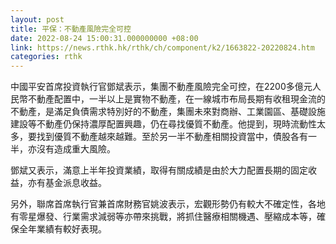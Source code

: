 ```yaml
---
layout: post
title: 平保：不動產風險完全可控
date: 2022-08-24 15:00:31.000000000 +08:00
link: https://news.rthk.hk/rthk/ch/component/k2/1663822-20220824.htm
categories: rthk
---
```


中國平安首席投資執行官鄧斌表示，集團不動產風險完全可控，在2200多億元人民幣不動產配置中，一半以上是實物不動產，在一線城市布局長期有收租現金流的不動產，是滿足負債需求特別好的不動產，集團未來對商辦、工業園區、基礎設施建設等不動產仍保持濃厚配置興趣，仍在尋找優質不動產。他提到，現時流動性太多，要找到優質不動產越來越難。至於另一半不動產相關投資當中，債股各有一半，亦沒有造成重大風險。

鄧斌又表示，滿意上半年投資業績，取得有關成績是由於大力配置長期的固定收益，亦有基金派息收益。

另外，聯席首席執行官兼首席財務官姚波表示，宏觀形勢仍有較大不確定性，各地有零星爆發、行業需求減弱等亦帶來挑戰，將抓住醫療相關機遇、壓縮成本等，確保全年業績有較好表現。
